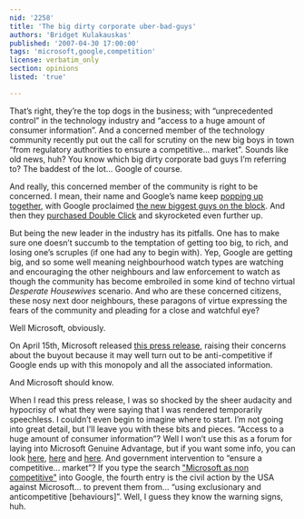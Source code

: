 ```yaml
---
nid: '2258'
title: 'The big dirty corporate uber-bad-guys'
authors: 'Bridget Kulakauskas'
published: '2007-04-30 17:00:00'
tags: 'microsoft,google,competition'
license: verbatim_only
section: opinions
listed: 'true'

---
```

That’s right, they’re the top dogs in the business; with “unprecedented control” in the technology industry and “access to a huge amount of consumer information”. And a concerned member of the technology community recently put out the call for scrutiny on the new big boys in town “from regulatory authorities to ensure a competitive... market”. Sounds like old news, huh? You know which big dirty corporate bad guys I’m referring to? The baddest of the lot... Google of course.


<!--break-->


And really, this concerned member of the community is right to be concerned. I mean, their name and Google’s name keep [popping up together](http://www.theage.com.au/news/biztech/once-more-microsoft-loss-is-googles-gain/2007/04/26/1177459851016.html), with Google proclaimed [the new biggest guys on the block](http://www.theage.com.au/news/biztech/google-brand-tops-the-charts/2007/04/24/1177180618078.html). And then they [purchased Double Click](http://www.businessweek.com/technology/content/apr2007/tc20070414_675511.htm?campaign_id=rss_daily) and skyrocketed even further up.

But being the new leader in the industry has its pitfalls. One has to make sure one doesn’t succumb to the temptation of getting too big, to rich, and losing one’s scruples (if one had any to begin with). Yep, Google are getting big, and so some well meaning neighbourhood watch types are watching and encouraging the other neighbours and law enforcement to watch as though the community has become embroiled in some kind of techno virtual _Desperate Housewives_ scenario. And who are these concerned citizens, these nosy next door neighbours, these paragons of virtue expressing the fears of the community and pleading for a close and watchful eye?

Well Microsoft, obviously.

On April 15th, Microsoft released [this press release](http://www.microsoft.com/presspass/press/2007/apr07/04-15DoubleclickStatementPR.mspx), raising their concerns about the buyout because it may well turn out to be anti-competitive if Google ends up with this monopoly and all the associated information.

And Microsoft should know.

When I read this press release, I was so shocked by the sheer audacity and hypocrisy of what they were saying that I was rendered temporarily speechless. I couldn’t even begin to imagine where to start. I’m not going into great detail, but I’ll leave you with these bits and pieces. “Access to a huge amount of consumer information”? Well I won’t use this as a forum for laying into Microsoft Genuine Advantage, but if you want some info, you can look [here](http://www.microsoft.com/genuine/Facts.aspx?displaylang=en), [here](http://en.wikipedia.org/wiki/Windows_Genuine_Advantage) and [here](http://seattlepi.nwsource.com/business/275780_msftsuit29.html). And government intervention to “ensure a competitive... market”? If you type the search ["Microsoft as non competitive"](http://www.google.com.au/search?source=ig&hl=en&q=microsoft+as+non+competitive&btnG=Google+Search&meta=) into Google, the fourth entry is the civil action by the USA against Microsoft... to prevent them from... “using exclusionary and anticompetitive [behaviours]”. Well, I guess they know the warning signs, huh.

